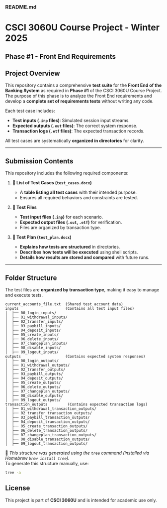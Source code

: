 ### **README.md**

# CSCI 3060U Course Project - Winter 2025

## **Phase #1 - Front End Requirements**   

## **Project Overview**
This repository contains a comprehensive **test suite** for the **Front End of the Banking System** as required in **Phase #1** of the CSCI 3060U Course Project. The purpose of this phase is to analyze the Front End requirements and develop a **complete set of requirements tests** without writing any code.  

Each test case includes:
- **Test inputs (`.inp` files)**: Simulated session input streams.
- **Expected outputs (`.out` files)**: The correct system response.
- **Transaction logs (`.etf` files)**: The expected transaction records.

All test cases are systematically **organized in directories** for clarity.

---

## **Submission Contents**
This repository includes the following required components:

1. **📄 List of Test Cases (`test_cases.docx`)**  
   - A **table listing all test cases** with their intended purpose.  
   - Ensures all required behaviors and constraints are tested.  

2. **📂 Test Files**  
   - **Test input files (`.inp`)** for each scenario.  
   - **Expected output files (`.out`, `.etf`)** for verification.  
   - Files are organized by transaction type.  

3. **📄 Test Plan (`test_plan.docx`)**  
   - **Explains how tests are structured** in directories.  
   - **Describes how tests will be executed** using shell scripts.  
   - **Details how results are stored and compared** with future runs.  

---

## **Folder Structure**
The test files are **organized by transaction type**, making it easy to manage and execute tests.

```
current_accounts_file.txt  (Shared test account data)
inputs                     (Contains all test input files)
│  ├── 00_login_inputs/
│  ├── 01_withdrawal_inputs/
│  ├── 02_transfer_inputs/
│  ├── 03_paybill_inputs/
│  ├── 04_deposit_inputs/
│  ├── 05_create_inputs/
│  ├── 06_delete_inputs/
│  ├── 07_changeplan_inputs/
│  ├── 08_disable_inputs/
│  ├── 09_logout_inputs/
outputs                    (Contains expected system responses)
│  ├── 00_login_outputs/
│  ├── 01_withdrawal_outputs/
│  ├── 02_transfer_outputs/
│  ├── 03_paybill_outputs/
│  ├── 04_deposit_outputs/
│  ├── 05_create_outputs/
│  ├── 06_delete_outputs/
│  ├── 07_changeplan_outputs/
│  ├── 08_disable_outputs/
│  ├── 09_logout_outputs/
transaction_outputs         (Contains expected transaction logs)
│  ├── 01_withdrawal_transaction_outputs/
│  ├── 02_transfer_transaction_outputs/
│  ├── 03_paybill_transaction_outputs/
│  ├── 04_deposit_transaction_outputs/
│  ├── 05_create_transaction_outputs/
│  ├── 06_delete_transaction_outputs/
│  ├── 07_changeplan_transaction_outputs/
│  ├── 08_disable_transaction_outputs/
│  ├── 09_logout_transaction_outputs/
```
📌 *This structure was generated using the `tree` command (installed via Homebrew `brew install tree`).*  
To generate this structure manually, use:
```bash
tree -a
```

## **License**
This project is part of **CSCI 3060U** and is intended for academic use only.